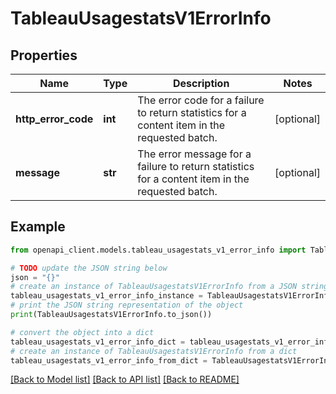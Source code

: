 # TableauUsagestatsV1ErrorInfo


## Properties

Name | Type | Description | Notes
------------ | ------------- | ------------- | -------------
**http_error_code** | **int** | The error code for a failure to return statistics for a content item in the requested batch. | [optional] 
**message** | **str** | The error message for a failure to return statistics for a content item in the requested batch. | [optional] 

## Example

```python
from openapi_client.models.tableau_usagestats_v1_error_info import TableauUsagestatsV1ErrorInfo

# TODO update the JSON string below
json = "{}"
# create an instance of TableauUsagestatsV1ErrorInfo from a JSON string
tableau_usagestats_v1_error_info_instance = TableauUsagestatsV1ErrorInfo.from_json(json)
# print the JSON string representation of the object
print(TableauUsagestatsV1ErrorInfo.to_json())

# convert the object into a dict
tableau_usagestats_v1_error_info_dict = tableau_usagestats_v1_error_info_instance.to_dict()
# create an instance of TableauUsagestatsV1ErrorInfo from a dict
tableau_usagestats_v1_error_info_from_dict = TableauUsagestatsV1ErrorInfo.from_dict(tableau_usagestats_v1_error_info_dict)
```
[[Back to Model list]](../README.md#documentation-for-models) [[Back to API list]](../README.md#documentation-for-api-endpoints) [[Back to README]](../README.md)


